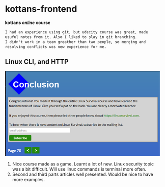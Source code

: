 # kottans-frontend
**kottans _online_ course**

```
I had an experience using git, but udacity course was great, made usuful notes from it. Also I liked to play in git branching. 
I didn't work in a team greather than two people, so merging and resolving conflicts was new experience for me.

```

## Linux CLI, and HTTP
![screenshot](https://github.com/annyrandie/kottans-frontend/blob/master/task_linux_cli/linux_finished.PNG)

1. Nice course made as a game. Learnt a lot of new. Linux security topic was a bit difficult. Will use linux commands is terminal more often.
2. Second and third parts articles well presented. Would be nice to have more examples. 
